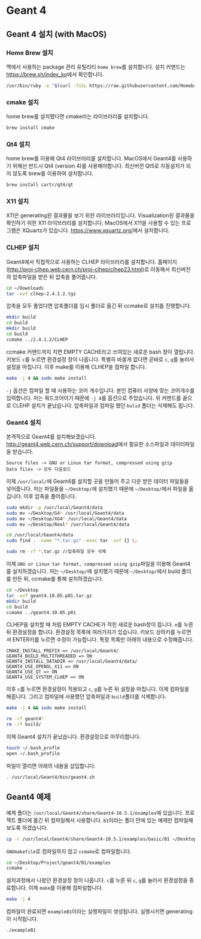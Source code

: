 # Geant 4

## Geant 4 설치 (with MacOS)

### Home Brew 설치

맥에서 사용하는 package 관리 유틸리티 `home brew`를 설치합니다. 설치 커맨드는 <https://brew.sh/index_ko>에서 확인합니다.

```bash
/usr/bin/ruby -e "$(curl -fsSL https://raw.githubusercontent.com/Homebrew/install/master/install)"
```

### cmake 설치

home brew를 설치했다면 cmake라는 라이브러리를 설치합니다.

```bash
brew install cmake
```

### Qt4 설치

home brew를 이용해 Qt4 라이브러리를 설치합니다. MacOS에서 Geant4를 사용하기 위해선 반드시 Qt4 (version 4)를 사용해야합니다. 최신버전 Qt5로 자동설치가 되지 않도록 brew를 이용하여 설치합니다.

```bash
brew install cartr/qt4/qt
```

### X11 설치

X11은 generating된 결과물을 보기 위한 라이브러리입니다. Visualization된 결과물을 확인하기 위한 X11 라이브러리를 설치합니다. MacOS에서 X11을 사용할 수 있는 프로그램은 XQuartz가 있습니다. <https://www.xquartz.org/>에서 설치합니다.

### CLHEP 설치

Geant4에서 직접적으로 사용하는 CLHEP 라이브러리를 설치합니다. 홈페이지(<http://proj-clhep.web.cern.ch/proj-clhep/clhep23.html>)로 이동해서 최신버전의 압축파일을 받은 뒤 압축을 풀어줍니다.

```bash
cd ~/Downloads
tar -xvf clhep-2.4.1.2.tgz
```

압축을 모두 풀었다면 압축폴더를 임시 폴더로 옮긴 뒤 ccmake로 설치를 진행합니다.

```bash
mkdir build
cd build
mkdir build
cd build
ccmake ../2.4.1.2/CLHEP
```

ccmake 커맨드까지 치면 EMPTY CACHE라고 쓰여있는 새로운 bash 창이 열립니다. 키보드 `c`를 누르면 환경설정 창이 나옵니다. 특별히 바꿀게 없다면 곧바로 `c`, `g`를 눌러서 설정을 마칩니다. 이후 make를 이용해 CLHEP을 컴파일 합니다.

```bash
make -j 4 && sudo make install
```

`-j` 옵션은 컴파일 할 때 사용하는 코어 개수입니다. 본인 컴퓨터 사양에 맞는 코어개수를 입력합니다. 저는 쿼드코어이기 때문에  `-j 4`를 옵션으로 주었습니다. 위 커맨드를 끝으로 CLEHP 설치가 끝났습니다. 압축파일과 컴파일 했던 `bulid` 폴더는 삭제해도 됩니다.

### Geant4 설치

본격적으로 Geant4를 설치해보겠습니다. <http://geant4.web.cern.ch/support/download>에서 필요한 소스파일과 데이터파일을 받습니다.

```text
Source files -> GNU or Linux tar format, compressed using gzip
Data files -> 모두 다운로드
```

이제 `/usr/local/`에 Geant4를 설치할 곳을 만들어 주고 다운 받은 데이터 파일들을 넣어줍니다. 저는 파일들을 `~/Desktop/`에 설치했기 때문에 `~/Desktop/`에서 파일을 옮깁니다. 이후 압축을 풀어줍니다.

```bash
sudo mkdir -p /usr/local/Geant4/data
sudo mv ~/Desktop/G4* /usr/local/Geant4/data
sudo mv ~/Desktop/XG4* /usr/local/Geant4/data
sudo mv ~/Desktop/Real* /usr/local/Geant4/data

cd /usr/local/Geant4/data
sudo find . -name "*.tar.gz" -exec tar -xvf {} \;

sudo rm -rf *.tar.gz //압축파일 모두 삭제
```

이제 `GNU or Linux tar format, compressed using gzip`파일을 이용해 Geant4를 설치하겠습니다. 저는 `~/Desktop/`에 설치했기 때문에 `~/Desktop/`에서 build 폴더를 만든 뒤, ccmake를 통해 설치하겠습니다.

```bash
cd ~/Desktop
tar -xvf geant4.10.05.p01.tar.gz
mkdir build
cd build
ccmake ../geant4.10.05.p01
```

CLHEP을 설치할 때 처럼 EMPTY CACHE가 적힌 새로운 bash창이 뜹니다. `e`를 누른 뒤 환경설정을 합니다. 환경설정 목록에 여러가지가 있습니다. 키보드 상하키를 누르면서 ENTER키를 누르면 수정이 가능합니다. 특정 목록만 아래의 내용으로 수정해줍니다.

```text
CMAKE_INSTALL_PREFIX => /usr/local/Geant4/
GEANT4_BUILD_MULTITHREADED => ON
GEANT4_INSTALL_DATADIR => /usr/local/Geant4/data/
GEANT4_USE_OPENGL_X11 => ON
GEANT4_USE_QT => ON
GEANT4_USE_SYSTEM_CLHEP => ON
```

이후 `c`를 누르면 환경설정이 적용되고 `c`, `g`를 누른 뒤 설정을 마칩니다. 이제 컴파일을 해줍니다. 그리고 컴파일에 사용했던 압축파일과 `build`폴더를 삭제합니다.

```bash
make -j 4 && sudo make install

rm -rf geant4*
rm -rf build/
```

이제 Geant4 설치가 끝났습니다. 환경설정으로 마무리합니다.

```bash
touch ~/.bash_profle
open ~/.bash_profile
```

파일이 열리면 아래의 내용을 삽입합니다.

```text
. /usr/local/Geant4/bin/geant4.sh
```

## Geant4 예제

예제 폴더는 `/usr/local/Geant4/share/Geant4-10.5.1/examples`에 있습니다. 프로젝트 폴더에 옮긴 뒤 컴파일해서 사용합니다. `B1`이라는 폴더 안에 있는 예제만 컴파일해보도록 하겠습니다. 

```bash
cp -r /usr/local/Geant4/share/Geant4-10.5.1/examples/basic/B1 ~/Desktop/Project/geant4/examples

```

`GNUmakefile`로 컴파일하지 않고 `ccmake`로 컴파일합니다.

```bash
cd ~/Desktop/Project/geant4/B1/examples
ccmake .
```

설치과정에서 나왔던 환경설정 창이 나옵니다. `c`를 누른 뒤 `c`, `g`를 눌러서 환경설정을 종료합니다. 이제 `make`를 이용해 컴파일합니다.

```bash
make -j 4
```

컴파일이 완료되면 `exampleB1`이라는 실행파일이 생성됩니다. 실행시키면 generating이 시작됩니다.

```bash
./exampleB1
```













